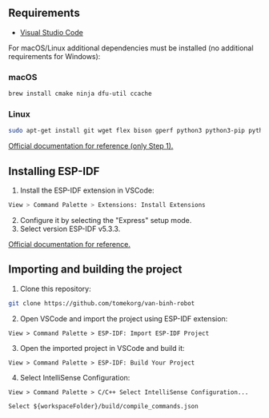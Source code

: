 ## Requirements

- [Visual Studio Code](https://code.visualstudio.com/)

For macOS/Linux additional dependencies must be installed (no additional requirements for Windows):

### macOS

```sh
brew install cmake ninja dfu-util ccache
```

### Linux

```sh
sudo apt-get install git wget flex bison gperf python3 python3-pip python3-venv cmake ninja-build ccache libffi-dev libssl-dev dfu-util libusb-1.0-0
```

[Official documentation for reference (only Step 1).](https://docs.espressif.com/projects/esp-idf/en/latest/esp32/get-started/linux-macos-setup.html#step-1-install-prerequisites)

## Installing ESP-IDF

1. Install the ESP-IDF extension in VSCode:

```sh
View > Command Palette > Extensions: Install Extensions
```

2. Configure it by selecting the "Express" setup mode.
3. Select version ESP-IDF v5.3.3.

[Official documentation for reference.](https://docs.espressif.com/projects/vscode-esp-idf-extension/en/latest/installation.html)

## Importing and building the project

1. Clone this repository:

```sh
git clone https://github.com/tomekorg/van-binh-robot
```

2. Open VSCode and import the project using ESP-IDF extension:

```
View > Command Palette > ESP-IDF: Import ESP-IDF Project
```

3. Open the imported project in VSCode and build it:

```
View > Command Palette > ESP-IDF: Build Your Project
```

4. Select IntelliSense Configuration:

```
View > Command Palette > C/C++ Select IntelliSense Configuration...

Select ${workspaceFolder}/build/compile_commands.json
```
